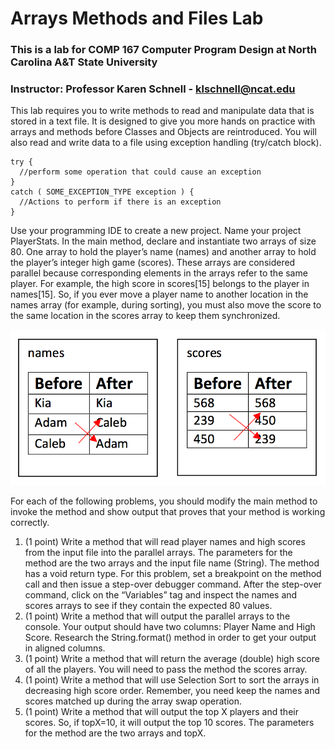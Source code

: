 # Arrays Methods and Files Lab

### This is a lab for COMP 167 Computer Program Design at North Carolina A&T State University

### Instructor: Professor Karen Schnell - klschnell@ncat.edu

This lab requires you to write methods to read and manipulate data that is stored in a text file. It is designed to give you more hands on practice with arrays and methods before Classes and Objects are reintroduced. You will also read and write data to a file using exception handling (try/catch block).

```
try {
  //perform some operation that could cause an exception
}
catch ( SOME_EXCEPTION_TYPE exception ) {
  //Actions to perform if there is an exception
}
```

Use your programming IDE to create a new project. Name your project PlayerStats. In the main method, declare and instantiate two arrays of size 80. One array to hold the player’s name (names) and another array to hold the player’s integer high game (scores). These arrays are considered parallel because corresponding elements in the arrays refer to the same player. For example, the high score in scores[15] belongs to the player in names[15]. So, if you ever move a player name to another location in the names array (for example, during sorting), you must also move the score to the same location in the scores array to keep them synchronized.

![Figure01](https://github.com/NCATCS/images/blob/master/Figure01.png)

For each of the following problems, you should modify the main method to invoke the method and show output that proves that your method is working correctly.

1. (1 point) Write a method that will read player names and high scores from the input file into the parallel arrays. The parameters for the method are the two arrays and the input file name (String). The method has a void return type. For this problem, set a breakpoint on the method call and then issue a step-over debugger command. After the step-over command, click on the “Variables” tag and inspect the names and scores arrays to see if they contain the expected 80 values.
2. (1 point) Write a method that will output the parallel arrays to the console. Your output should have two columns: Player Name and High Score. Research the String.format() method in order to get your output in aligned columns.
3. (1 point) Write a method that will return the average (double) high score of all the players. You will need to pass the method the scores array.
4. (1 point) Write a method that will use Selection Sort to sort the arrays in decreasing high score order. Remember, you need keep the names and scores matched up during the array swap operation.
5. (1 point) Write a method that will output the top X players and their scores. So, if topX=10, it will output
the top 10 scores. The parameters for the method are the two arrays and topX.

